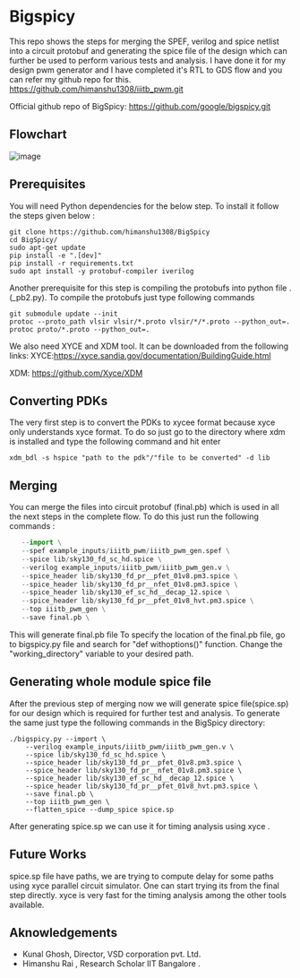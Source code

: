 # Bigspicy
This repo shows the steps for merging the SPEF, verilog and spice netlist into a circuit protobuf and generating the spice file of the design which can further be used to perform various tests and analysis. I have done it for my design pwm generator and I have completed it's RTL to GDS flow and you can refer my github repo for this. https://github.com/himanshu1308/iiitb_pwm.git

Official github repo of BigSpicy: https://github.com/google/bigspicy.git

## Flowchart

![image](https://user-images.githubusercontent.com/44607144/207020687-2d8eb620-e07c-4709-9898-e8de55badaab.png)


## Prerequisites 

 You will need Python dependencies for the below step. To install it follow the steps given below :
```
git clone https://github.com/himanshu1308/BigSpicy
cd BigSpicy/
sudo apt-get update
pip install -e ".[dev]"
pip install -r requirements.txt
sudo apt install -y protobuf-compiler iverilog
```
  Another prerequisite for this step is compiling the protobufs into python file .(_pb2.py).
  To compile the protobufs just type following commands
```
git submodule update --init  
protoc --proto_path vlsir vlsir/*.proto vlsir/*/*.proto --python_out=.
protoc proto/*.proto --python_out=.
```
We also need XYCE  and XDM tool. It can be downloaded  from the following links:
XYCE:https://xyce.sandia.gov/documentation/BuildingGuide.html

XDM: https://github.com/Xyce/XDM

## Converting PDKs
The very first step is to convert the PDKs to xycee format because xyce only understands xyce format. To do so just go to the directory where xdm is installed and type the following command and hit enter
```
xdm_bdl -s hspice "path to the pdk"/"file to be converted" -d lib
```

## Merging 
You can merge the files into circuit protobuf (final.pb) which is used in all the next steps in the complete flow. To do this just run the following commands :
```./bigspicy.py \
   --import \
   --spef example_inputs/iiitb_pwm/iiitb_pwm_gen.spef \
   --spice lib/sky130_fd_sc_hd.spice \
   --verilog example_inputs/iiitb_pwm/iiitb_pwm_gen.v \
   --spice_header lib/sky130_fd_pr__pfet_01v8.pm3.spice \
   --spice_header lib/sky130_fd_pr__nfet_01v8.pm3.spice \
   --spice_header lib/sky130_ef_sc_hd__decap_12.spice \
   --spice_header lib/sky130_fd_pr__pfet_01v8_hvt.pm3.spice \
   --top iiitb_pwm_gen \
   --save final.pb \
```
This will generate final.pb file 
To specify the location of the final.pb file, go to bigspicy.py file and search for "def withoptions()" function. Change the "working_directory" variable to your desired path.

## Generating whole module spice file 
After the previous step of merging now we will generate spice file(spice.sp) for our design which is required for further test and analysis.
To generate the same just type the following commands in the BigSpicy directory:
```
./bigspicy.py --import \
    --verilog example_inputs/iiitb_pwm/iiitb_pwm_gen.v \
    --spice lib/sky130_fd_sc_hd.spice \
    --spice_header lib/sky130_fd_pr__pfet_01v8.pm3.spice \
    --spice_header lib/sky130_fd_pr__nfet_01v8.pm3.spice \
    --spice_header lib/sky130_ef_sc_hd__decap_12.spice \
    --spice_header lib/sky130_fd_pr__pfet_01v8_hvt.pm3.spice \
    --save final.pb \
    --top iiitb_pwm_gen \
    --flatten_spice --dump_spice spice.sp
```
After generating spice.sp we can use it for timing analysis using xyce .

## Future Works 
spice.sp file have paths, we are trying to compute delay for some paths using xyce parallel circuit simulator. One can start trying its from the final step directly. 
xyce is very fast for the timing analysis among the other tools available.

## Aknowledgements
* Kunal Ghosh, Director, VSD corporation pvt. Ltd.
* Himanshu Rai , Research Scholar IIT Bangalore .
